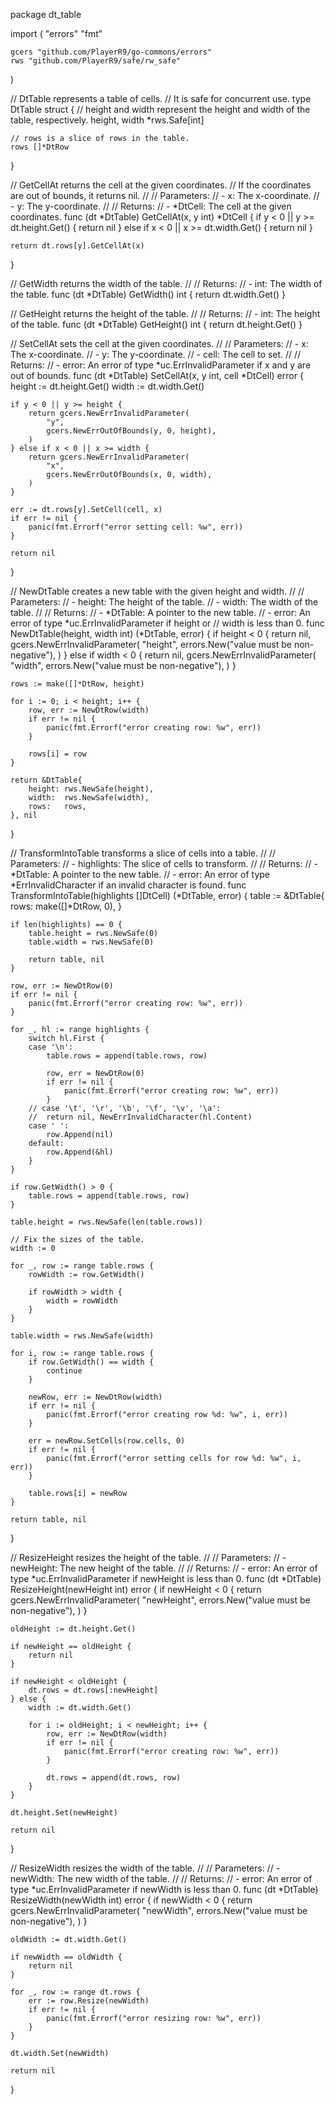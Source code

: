 package dt_table

import (
	"errors"
	"fmt"

	gcers "github.com/PlayerR9/go-commons/errors"
	rws "github.com/PlayerR9/safe/rw_safe"
)

// DtTable represents a table of cells.
// It is safe for concurrent use.
type DtTable struct {
	// height and width represent the height and width of the table, respectively.
	height, width *rws.Safe[int]

	// rows is a slice of rows in the table.
	rows []*DtRow
}

// GetCellAt returns the cell at the given coordinates.
// If the coordinates are out of bounds, it returns nil.
//
// Parameters:
//   - x: The x-coordinate.
//   - y: The y-coordinate.
//
// Returns:
//   - *DtCell: The cell at the given coordinates.
func (dt *DtTable) GetCellAt(x, y int) *DtCell {
	if y < 0 || y >= dt.height.Get() {
		return nil
	} else if x < 0 || x >= dt.width.Get() {
		return nil
	}

	return dt.rows[y].GetCellAt(x)
}

// GetWidth returns the width of the table.
//
// Returns:
//   - int: The width of the table.
func (dt *DtTable) GetWidth() int {
	return dt.width.Get()
}

// GetHeight returns the height of the table.
//
// Returns:
//   - int: The height of the table.
func (dt *DtTable) GetHeight() int {
	return dt.height.Get()
}

// SetCellAt sets the cell at the given coordinates.
//
// Parameters:
//   - x: The x-coordinate.
//   - y: The y-coordinate.
//   - cell: The cell to set.
//
// Returns:
//   - error: An error of type *uc.ErrInvalidParameter if x and y are out of bounds.
func (dt *DtTable) SetCellAt(x, y int, cell *DtCell) error {
	height := dt.height.Get()
	width := dt.width.Get()

	if y < 0 || y >= height {
		return gcers.NewErrInvalidParameter(
			"y",
			gcers.NewErrOutOfBounds(y, 0, height),
		)
	} else if x < 0 || x >= width {
		return gcers.NewErrInvalidParameter(
			"x",
			gcers.NewErrOutOfBounds(x, 0, width),
		)
	}

	err := dt.rows[y].SetCell(cell, x)
	if err != nil {
		panic(fmt.Errorf("error setting cell: %w", err))
	}

	return nil
}

// NewDtTable creates a new table with the given height and width.
//
// Parameters:
//   - height: The height of the table.
//   - width: The width of the table.
//
// Returns:
//   - *DtTable: A pointer to the new table.
//   - error: An error of type *uc.ErrInvalidParameter if height or
//     width is less than 0.
func NewDtTable(height, width int) (*DtTable, error) {
	if height < 0 {
		return nil, gcers.NewErrInvalidParameter(
			"height",
			errors.New("value must be non-negative"),
		)
	} else if width < 0 {
		return nil, gcers.NewErrInvalidParameter(
			"width",
			errors.New("value must be non-negative"),
		)
	}

	rows := make([]*DtRow, height)

	for i := 0; i < height; i++ {
		row, err := NewDtRow(width)
		if err != nil {
			panic(fmt.Errorf("error creating row: %w", err))
		}

		rows[i] = row
	}

	return &DtTable{
		height: rws.NewSafe(height),
		width:  rws.NewSafe(width),
		rows:   rows,
	}, nil
}

// TransformIntoTable transforms a slice of cells into a table.
//
// Parameters:
//   - highlights: The slice of cells to transform.
//
// Returns:
//   - *DtTable: A pointer to the new table.
//   - error: An error of type *ErrInvalidCharacter if an invalid character is found.
func TransformIntoTable(highlights []DtCell) (*DtTable, error) {
	table := &DtTable{
		rows: make([]*DtRow, 0),
	}

	if len(highlights) == 0 {
		table.height = rws.NewSafe(0)
		table.width = rws.NewSafe(0)

		return table, nil
	}

	row, err := NewDtRow(0)
	if err != nil {
		panic(fmt.Errorf("error creating row: %w", err))
	}

	for _, hl := range highlights {
		switch hl.First {
		case '\n':
			table.rows = append(table.rows, row)

			row, err = NewDtRow(0)
			if err != nil {
				panic(fmt.Errorf("error creating row: %w", err))
			}
		// case '\t', '\r', '\b', '\f', '\v', '\a':
		// 	return nil, NewErrInvalidCharacter(hl.Content)
		case ' ':
			row.Append(nil)
		default:
			row.Append(&hl)
		}
	}

	if row.GetWidth() > 0 {
		table.rows = append(table.rows, row)
	}

	table.height = rws.NewSafe(len(table.rows))

	// Fix the sizes of the table.
	width := 0

	for _, row := range table.rows {
		rowWidth := row.GetWidth()

		if rowWidth > width {
			width = rowWidth
		}
	}

	table.width = rws.NewSafe(width)

	for i, row := range table.rows {
		if row.GetWidth() == width {
			continue
		}

		newRow, err := NewDtRow(width)
		if err != nil {
			panic(fmt.Errorf("error creating row %d: %w", i, err))
		}

		err = newRow.SetCells(row.cells, 0)
		if err != nil {
			panic(fmt.Errorf("error setting cells for row %d: %w", i, err))
		}

		table.rows[i] = newRow
	}

	return table, nil
}

// ResizeHeight resizes the height of the table.
//
// Parameters:
//   - newHeight: The new height of the table.
//
// Returns:
//   - error: An error of type *uc.ErrInvalidParameter if newHeight is less than 0.
func (dt *DtTable) ResizeHeight(newHeight int) error {
	if newHeight < 0 {
		return gcers.NewErrInvalidParameter(
			"newHeight",
			errors.New("value must be non-negative"),
		)
	}

	oldHeight := dt.height.Get()

	if newHeight == oldHeight {
		return nil
	}

	if newHeight < oldHeight {
		dt.rows = dt.rows[:newHeight]
	} else {
		width := dt.width.Get()

		for i := oldHeight; i < newHeight; i++ {
			row, err := NewDtRow(width)
			if err != nil {
				panic(fmt.Errorf("error creating row: %w", err))
			}

			dt.rows = append(dt.rows, row)
		}
	}

	dt.height.Set(newHeight)

	return nil
}

// ResizeWidth resizes the width of the table.
//
// Parameters:
//   - newWidth: The new width of the table.
//
// Returns:
//   - error: An error of type *uc.ErrInvalidParameter if newWidth is less than 0.
func (dt *DtTable) ResizeWidth(newWidth int) error {
	if newWidth < 0 {
		return gcers.NewErrInvalidParameter(
			"newWidth",
			errors.New("value must be non-negative"),
		)
	}

	oldWidth := dt.width.Get()

	if newWidth == oldWidth {
		return nil
	}

	for _, row := range dt.rows {
		err := row.Resize(newWidth)
		if err != nil {
			panic(fmt.Errorf("error resizing row: %w", err))
		}
	}

	dt.width.Set(newWidth)

	return nil
}
